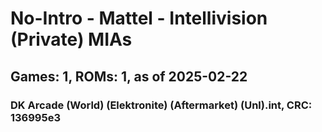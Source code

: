 # No-Intro - Mattel - Intellivision (Private) MIAs
## Games: 1, ROMs: 1, as of 2025-02-22

### DK Arcade (World) (Elektronite) (Aftermarket) (Unl).int, CRC: 136995e3
